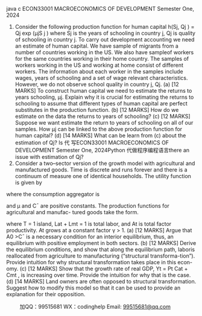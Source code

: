 java c
ECON33001 
MACROECONOMICS OF DEVELOPMENT 
Semester One, 2024
1.    Consider   the   following   production   function   for   human   capital
h(Sj, Qj )   = Qj exp   (μjS j )
where Sj is the years of schooling in country j, Qj is quality of schooling in country j.
To   carry   out   development   accounting   we   need   an   estimate   of   human   capital.      We   have   sample   of migrants   from   a   number   of countries   working   in   the   US. We   also have   sampleof workers for the   same countries working in their home country.   The   samples   of workers   working   in   the   US   and   working   at   home   consist   of   different   workers.      The   information   about   each   worker   in   the   samples   include   wages,   years   of   schooling   and   a   set   of   wage   relevant characteristics.   However, we do not observe school quality in country j, Qj.
(a)    [12 MARKS]    To   construct   human   capital   we   need   to   estimate   the   returns   to   years schooling,   μj.      Explain   why   it   is   crucial   for   estimating   the   returns   to   schooling   to   assume that different types   of human capital   are   perfect   substitutes   in   the   production   function.
(b)    [12 MARKS]    How   do   we   estimate   on   the   data   the   returns   to   years   of   schooling?
(c)    [12 MARKS]    Suppose   we   want   estimate   the   return   to   years   of   schooling   on   all   of   our samples.   How   μj can be linked to the above production   function for human capital?
(d)    [14 MARKS]    What   can   be   learn   from   (c) about   the   estimation   of Qj?   Is   代 写ECON33001 MACROECONOMICS OF DEVELOPMENT Semester One, 2024Python
代做程序编程语言there   an   issue with estimation of Qj?
2.    Consider   a   two–sector   version   of   the   growth   model   with   agricultural   and   manufactured   goods.       Time   is   discrete   and   runs   forever   and   there   is   a   continuum   of   measure   one   of   identical households.   The utility function is given by

where the consumption aggregator is

and   µ and   C¯ are   positive   constants.   The   production   functions   for   agricultural   and   manufac-
tured goods take the form.

where T =   1 island, Lat + Lmt =   1 is   total   labor, and At is   total   factor   productivity. At grows at   a   constant   factor   γ   >   1.
(a)    [12 MARKS]    Argue   that A0    >C¯ is   a   necessary   condition   for   an   interior   equilibrium, thus, an equilibrium with positive employment in both sectors.
(b)    [12 MARKS]    Derive   the   equilibrium   conditions, and   show   that   along   the   equilibrium   path,   laboris   reallocated   from   agriculture   to   manufacturing   (“structural   transforma-tion”).    Provide   intuition   for   why   structural   transformation   takes   place   in   this   econ-   omy. 
(c)    [12 MARKS]    Show   that   the   growth   rate   of   real   GDP, Yt = Pt Cat + Cmt ,   is   increasing over   time.   Provide   the   intuition   for   why   that   is   the   case. 
(d)    [14 MARKS]    Land   owners   are   often   opposed   to   structural   transformation.    Suggest how   to   modify   this   model   so   that   it   can   be   used   to   provide   an   explanation   for   their   opposition. 





         
加QQ：99515681  WX：codinghelp  Email: 99515681@qq.com
